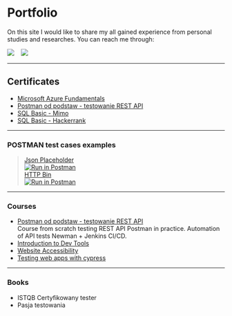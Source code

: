 # Portfolio


On this site I would like to share my all gained experience from personal studies and researches. You can reach me through:

<p>
<a href="mailto:staniszewskajustyn@gmail.com"><img src="https://img.shields.io/badge/gmail-%23D14836.svg?&style=for-the-badge&logo=gmail&logoColor=white" /></a>&nbsp;&nbsp;&nbsp;&nbsp;<a href="https://www.linkedin.com/in/jstaniszewska/"><img src="https://img.shields.io/badge/linkedin-%230077B5.svg?&style=for-the-badge&logo=linkedin&logoColor=white" /></a>&nbsp;&nbsp;&nbsp;&nbsp;
</p>
<hr/>

## Certificates

- [Microsoft Azure Fundamentals](https://www.credly.com/badges/33d70512-8a02-4ea9-aa19-5d945f95ba4d/public_url)
- [Postman od podstaw - testowanie REST API](/images/Postman-certyfikat.jpeg)
- [SQL Basic - Mimo](/images/sql.png)
- [SQL Basic - Hackerrank](https://www.hackerrank.com/certificates/b57ceccc87e6)

<hr/>

### POSTMAN test cases examples
>[Json Placeholder](https://jsonplaceholder.typicode.com/)<br>
[![Run in Postman](https://run.pstmn.io/button.svg)](https://app.getpostman.com/run-collection/133ea6ec5133d4bcb920?action=collection%2Fimport)<br>
>[HTTP Bin](https://httpbin.org/)<br>
[![Run in Postman](https://run.pstmn.io/button.svg)](https://app.getpostman.com/run-collection/8a8f1d78ea78cf53c90f?action=collection%2Fimport)

<hr/>



### Courses
- [Postman od podstaw - testowanie REST API](https://www.udemy.com/course/postman-od-podstaw-testowanie-rest-api/learn/lecture/30197530#overview)<br>
Course from scratch testing REST API Postman in practice. Automation of API tests Newman + Jenkins CI/CD.
- [Introduction to Dev Tools](https://frontendmasters.com/courses/dev-tools/)
- [Website Accessibility](https://frontendmasters.com/courses/accessibility-v2/)
- [Testing web apps with cypress](https://frontendmasters.com/courses/cypress/)

<hr/>

### Books
  - ISTQB Certyfikowany tester
  - Pasja testowania 


